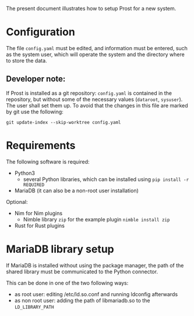 The present document illustrates how to setup Prost for a new system.

# Configuration

The file `config.yaml` must be edited, and information must be entered,
such as the system user, which will operate the system and the directory where
to store the data.

## Developer note:

If Prost is installed as a git repository: `config.yaml` is
contained in the repository, but without some of the necessary values
(`dataroot`, `sysuser`). The user shall set them up. To avoid that the changes
in this file are marked by git use the following:
```
git update-index --skip-worktree config.yaml
```

# Requirements

The following software is required:
- Python3
  - several Python libraries, which can be installed using
  ``pip install -r REQUIRED``
- MariaDB
  (it can also be a non-root user installation)

Optional:
- Nim for Nim plugins
  - Nimble library ``zip`` for the example plugin
    ``nimble install zip``
- Rust for Rust plugins

# MariaDB library setup

If MariaDB is installed without using the package manager, the path of the
shared library must be communicated to the Python connector.

This can be done in one of the two following ways:
- as root user:
  editing /etc/ld.so.conf and running ldconfig afterwards
- as non root user:
  adding the path of libmariadb.so to the `LD_LIBRARY_PATH`

